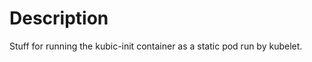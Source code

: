 Description
===========

Stuff for running the kubic-init container
as a static pod run by kubelet.


